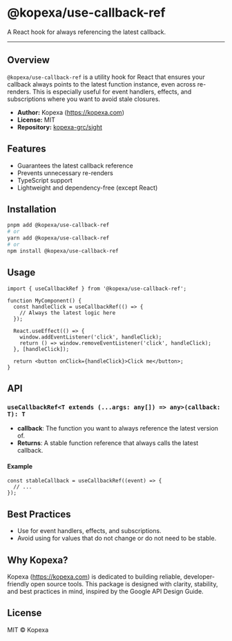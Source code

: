 # @kopexa/use-callback-ref

A React hook for always referencing the latest callback.

---

## Overview

`@kopexa/use-callback-ref` is a utility hook for React that ensures your callback always points to the latest function instance, even across re-renders. This is especially useful for event handlers, effects, and subscriptions where you want to avoid stale closures.

- **Author:** Kopexa (<https://kopexa.com>)
- **License:** MIT
- **Repository:** [kopexa-grc/sight](https://github.com/kopexa-grc/sight)

## Features

- Guarantees the latest callback reference
- Prevents unnecessary re-renders
- TypeScript support
- Lightweight and dependency-free (except React)

## Installation

```sh
pnpm add @kopexa/use-callback-ref
# or
yarn add @kopexa/use-callback-ref
# or
npm install @kopexa/use-callback-ref
```

## Usage

```tsx
import { useCallbackRef } from '@kopexa/use-callback-ref';

function MyComponent() {
  const handleClick = useCallbackRef(() => {
    // Always the latest logic here
  });

  React.useEffect(() => {
    window.addEventListener('click', handleClick);
    return () => window.removeEventListener('click', handleClick);
  }, [handleClick]);

  return <button onClick={handleClick}>Click me</button>;
}
```

## API

### `useCallbackRef<T extends (...args: any[]) => any>(callback: T): T`

- **callback**: The function you want to always reference the latest version of.
- **Returns**: A stable function reference that always calls the latest callback.

#### Example

```tsx
const stableCallback = useCallbackRef((event) => {
  // ...
});
```

## Best Practices

- Use for event handlers, effects, and subscriptions.
- Avoid using for values that do not change or do not need to be stable.

## Why Kopexa?

Kopexa (<https://kopexa.com>) is dedicated to building reliable, developer-friendly open source tools. This package is designed with clarity, stability, and best practices in mind, inspired by the Google API Design Guide.

## License

MIT © Kopexa